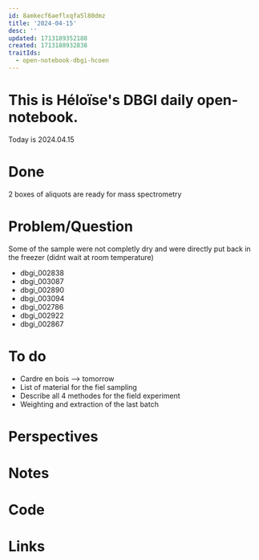 ```yaml
---
id: 8amkecf6aeflxqfa5l80dmz
title: '2024-04-15'
desc: ''
updated: 1713189352188
created: 1713188932838
traitIds:
  - open-notebook-dbgi-hcoen
---
```


# This is Héloïse's DBGI daily open-notebook.

Today is 2024.04.15

# Done
2 boxes of aliquots are ready for mass spectrometry 
# Problem/Question
Some of the sample were not completly dry and were directly put back in the freezer (didnt wait at room temperature)
* dbgi_002838
* dbgi_003087
* dbgi_002890
* dbgi_003094
* dbgi_002786
* dbgi_002922
* dbgi_002867

# To do 
* Cardre en bois --> tomorrow 
* List of material for the fiel sampling 
* Describe all 4 methodes for the field experiment 
* Weighting and extraction of the last batch 
# Perspectives

# Notes

# Code

# Links